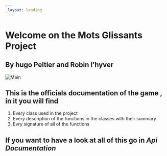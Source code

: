 ```yaml
---
_layout: landing
---
```


# Welcome on the  **Mots Glissants Project**

## By hugo Peltier and Robin l'hyver

![Main](/images/main-menu.png)

## This is the officials documentation of the game , in it you will find

1. Every class used in the project
2. Every description of the functions in the classes with their summary
3. Evry signature of all of the functions

## If you want to have a look at all of this go in _Api Documentation_
